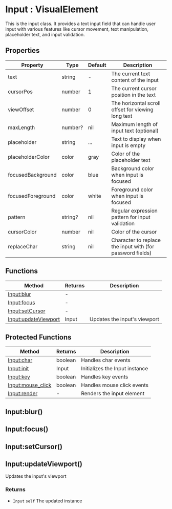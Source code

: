 # Input : VisualElement
This is the input class. It provides a text input field that can handle user input with various features like
cursor movement, text manipulation, placeholder text, and input validation.

## Properties

|Property|Type|Default|Description|
|---|---|---|---|
|text|string|-|The current text content of the input
|cursorPos|number|1|The current cursor position in the text
|viewOffset|number|0|The horizontal scroll offset for viewing long text
|maxLength|number?|nil|Maximum length of input text (optional)
|placeholder|string|...|Text to display when input is empty
|placeholderColor|color|gray|Color of the placeholder text
|focusedBackground|color|blue|Background color when input is focused
|focusedForeground|color|white|Foreground color when input is focused
|pattern|string?|nil|Regular expression pattern for input validation
|cursorColor|number|nil|Color of the cursor
|replaceChar|string|nil|Character to replace the input with (for password fields)

## Functions

|Method|Returns|Description|
|---|---|---|
|[Input:blur](#Input:blur)|-|
|[Input:focus](#Input:focus)|-|
|[Input:setCursor](#Input:setCursor)|-|
|[Input:updateViewport](#Input:updateViewport)|Input|Updates the input's viewport


## Protected Functions

|Method|Returns|Description|
|---|---|---|
|[Input:char](#Input:char)|boolean|Handles char events
|[Input:init](#Input:init)|Input|Initializes the Input instance
|[Input:key](#Input:key)|boolean|Handles key events
|[Input:mouse_click](#Input:mouse_click)|boolean|Handles mouse click events
|[Input:render](#Input:render)|-|Renders the input element

## Input:blur()

## Input:focus()

## Input:setCursor()

## Input:updateViewport()
Updates the input's viewport

### Returns
* `Input` `self` The updated instance


